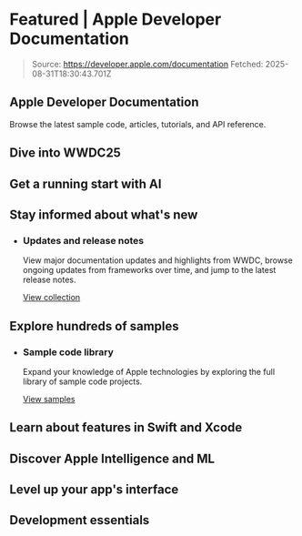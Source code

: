 # Featured | Apple Developer Documentation

> Source: https://developer.apple.com/documentation
> Fetched: 2025-08-31T18:30:43.701Z

## Apple Developer Documentation

Browse the latest sample code, articles, tutorials, and API reference.

## Dive into WWDC25

## Get a running start with AI

## Stay informed about what's new

- ### Updates and release notes

  View major documentation updates and highlights from WWDC, browse ongoing updates from frameworks over time, and jump to the latest release notes.

  [View collection](https://developer.apple.com/documentation/Updates)

## Explore hundreds of samples

- ### Sample code library

  Expand your knowledge of Apple technologies by exploring the full library of sample code projects.

  [View samples](https://developer.apple.com/documentation/SampleCode)

## Learn about features in Swift and Xcode

## Discover Apple Intelligence and ML

## Level up your app's interface

## Development essentials
